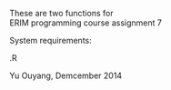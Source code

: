 These are two functions for <br />
ERIM programming course assignment 7

System requirements:

.R

Yu Ouyang, Demcember 2014

